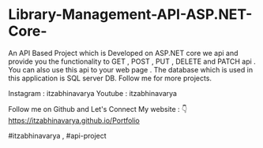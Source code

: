 # Library-Management-API-ASP.NET-Core-

An API Based Project which is Developed on ASP.NET core we api and provide you the functionality to GET , POST , PUT , DELETE and PATCH api .
You can also use this api to your web page . The database which is used in this application is SQL server DB. Follow me for more projects.

Instagram : itzabhinavarya
Youtube : itzabhinavarya

Follow me on Github and Let's Connect
My website : 👇
https://itzabhinavarya.github.io/Portfolio

#itzabhinavarya , #api-project

